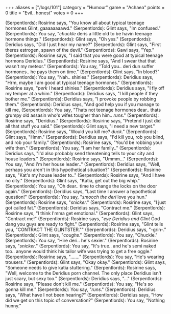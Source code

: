 +++
aliases = ["/logs/101"]
category = "Humour"
game = "Achaea"
points = 0
title = "Evil.. honest"
votes = 0
+++

 (Serpentlords): Rosirine says, "You know all about typical teenage hormones 
Glint, gaaaaaaaawd."
 (Serpentlords): Glint says, "Im confused."
 (Serpentlords): You say, "*chuckle* deris a little old to be havin teenage 
hormone things."
 (Serpentlords): Glint says, "Oh yes."
 (Serpentlords): Deridius says, "Did I just hear my name?"
 (Serpentlords): Glint says, "First theres estrogen, spawn of the devil."
 (Serpentlords): Gawi says, "Yep."
 (Serpentlords): Rosirine says, "I said that you were good at typical teenage 
hormons Deridius."
 (Serpentlords): Rosirine says, "And I swear that that wasn't my meteor."
  (Serpentlords): You say, "Told you.. deri dun suffer hormones.. he pays them on 
time."
 (Serpentlords): Glint says, "In blood?"
 (Serpentlords): You say, "Nah.. shinies."
 (Serpentlords): Deridius says, "Hrm, maybe I am good at typical teenage 
hormones."
 (Serpentlords): Rosirine says, "*perk* I heard shinies."
 (Serpentlords): Deridius says, "I fly off my temper at a whim."
 (Serpentlords): Deridius says, "I kill people if they bother me."
 (Serpentlords): Deridius says, "I provoke people by robbing them."
 (Serpentlords): Deridius says, "And god help you if you manage to kill me, 
 (Serpentlords): You say, "Thats not teenage hormones dear.. thats grumpy old 
assasin who's wifes tougher than him.. *runs*."
 (Serpentlords): Rosirine says, "Deridius."
 (Serpentlords): Rosirine says, "Pretend I just did all that stuff you said."
 (Serpentlords): Glint says, "I need a new target."
 (Serpentlords): Rosirine says, "Would you kill me? *duck*."
 (Serpentlords): Glint says, "Hmm."
 (Serpentlords): Deridius says, "I'd kill you, rob you blind, and rob your 
family."
 (Serpentlords): Rosirine says, "You'd be robbing your wife then."
 (Serpentlords): You say, "I am her family.."
 (Serpentlords): Deridius says, "I'd also probably send threatening tells to your
city and house leaders."
 (Serpentlords): Rosirine says, "Ummm..."
 (Serpentlords): You say, "And i'm her house leader.."
 (Serpentlords): Deridius says, "Well, perhaps you aren't in this hypothetical 
situation?"
 (Serpentlords): Rosirine says, "Kat's my house leader to.."
 (Serpentlords): Rosirine says, "And I have no city."
(Serpentlords): Glint says, "Katia, get out the big whip."
 (Serpentlords): You say, "Oh dear.. time to change the locks on the door again."
(Serpentlords): Deridius says, "Last time I answer a hypothetical question!"
 (Serpentlords): You say, "*smooch the deri* love you hun."
(Serpentlords): Rosirine says, "*snicker*."
 (Serpentlords): Rosirine says, "I just got called fat."
 (Serpentlords): Deridius says, "Contract me."
 (Serpentlords): Rosirine says, "I think I'mma get emotional."
 (Serpentlords): Glint says, "Contract me!"
 (Serpentlords): Rosirine says, "*eye Deridius and Glint* God dang you guys are 
ready to fight."
 (Serpentlords): Rosirine says, "Glint tells you, "CONTRACT THE GLINTSTER.""
 (Serpentlords): Deridius says, "-grin-."
 (Serpentlords): Glint says, "*coughs*."
 (Serpentlords): You say, "Chuckle."
 (Serpentlords): You say, "Hire deri.. he's sexier."
 (Serpentlords): Rosirine says, "*snicker*."
 (Serpentlords): You say, "It's true.. and he's semi naked too.. anyone would 
think his tailor wife was trying to get a free oggle."
 (Serpentlords): Rosirine says, "......."
 (Serpentlords): You say, "He's wearing trousers."
 (Serpentlords): Glint says, "Okay okay."
 (Serpentlords): Glint says, "Someone needs to give katia stuttering."
 (Serpentlords): Rosirine says, "Well, welcome to the Deridius porn channel. The 
only place Deridius isn't just scary, but sexy too."
 (Serpentlords): Deridius says, "..."
 (Serpentlords): Rosirine says, "Please don't kill me."
 (Serpentlords): You say, "He's so gonna kill me."
 (Serpentlords): You say, "*runs*."
 (Serpentlords): Deridius says, "What have I not been hearing?"
(Serpentlords): Deridius says, "How did we get on this topic of conversation?"
 (Serpentlords): You say, "Nothing hunny."
